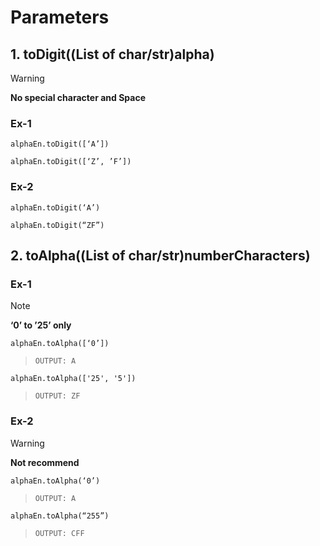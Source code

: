 # Parameters
## 1. toDigit((List of char/str)alpha)
> [!WARNING]
> **No special character and Space**
### Ex-1
``` alphaEn.toDigit([‘A’]) ```

``` alphaEn.toDigit([‘Z’, ’F’]) ```
### Ex-2
``` alphaEn.toDigit(‘A’) ```

``` alphaEn.toDigit(“ZF”) ```

## 2. toAlpha((List of char/str)numberCharacters)
### Ex-1
> [!NOTE]
> **‘0’ to ’25’ only**
  
``` alphaEn.toAlpha([‘0’]) ```
> ``` OUTPUT: A ```

``` alphaEn.toAlpha(['25', '5']) ```
> ``` OUTPUT: ZF ```

### Ex-2
> [!WARNING]
> **Not recommend**

``` alphaEn.toAlpha(‘0’) ```
> ``` OUTPUT: A ```

``` alphaEn.toAlpha(“255”) ```
> ``` OUTPUT: CFF ```
